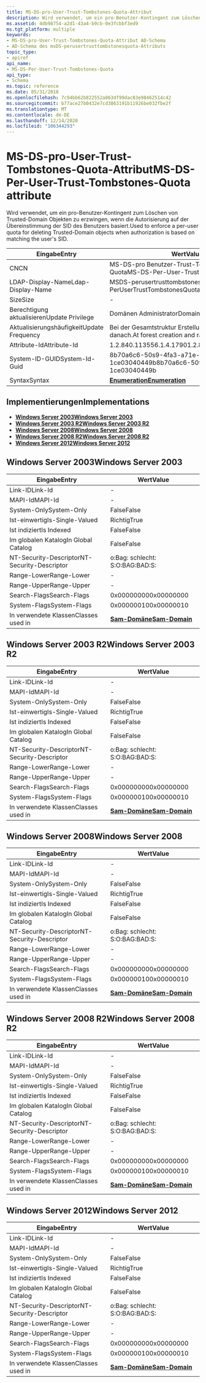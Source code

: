 ```yaml
---
title: MS-DS-pro-User-Trust-Tombstones-Quota-Attribut
description: Wird verwendet, um ein pro-Benutzer-Kontingent zum Löschen von Trusted-Domain Objekten zu erzwingen, wenn die Autorisierung auf der Übereinstimmung der SID des Benutzers basiert.
ms.assetid: 4db98754-a2d1-43a4-b9cb-0e3fcbbf3ed9
ms.tgt_platform: multiple
keywords:
- MS-DS-pro-User-Trust-Tombstones-Quota-Attribut AD-Schema
- AD-Schema des msDS-perusertrusttombstonesquota-Attributs
topic_type:
- apiref
api_name:
- MS-DS-Per-User-Trust-Tombstones-Quota
api_type:
- Schema
ms.topic: reference
ms.date: 05/31/2018
ms.openlocfilehash: 7c94bb62b822552a863df99dac83e98462514c42
ms.sourcegitcommit: b77ace27b0432e7cd3863191b11926be032fbe2f
ms.translationtype: MT
ms.contentlocale: de-DE
ms.lasthandoff: 12/14/2020
ms.locfileid: "106344293"
---
```

# <a name="ms-ds-per-user-trust-tombstones-quota-attribute"></a><span data-ttu-id="feda9-105">MS-DS-pro-User-Trust-Tombstones-Quota-Attribut</span><span class="sxs-lookup"><span data-stu-id="feda9-105">MS-DS-Per-User-Trust-Tombstones-Quota attribute</span></span>

<span data-ttu-id="feda9-106">Wird verwendet, um ein pro-Benutzer-Kontingent zum Löschen von Trusted-Domain Objekten zu erzwingen, wenn die Autorisierung auf der Übereinstimmung der SID des Benutzers basiert.</span><span class="sxs-lookup"><span data-stu-id="feda9-106">Used to enforce a per-user quota for deleting Trusted-Domain objects when authorization is based on matching the user's SID.</span></span>



| <span data-ttu-id="feda9-107">Eingabe</span><span class="sxs-lookup"><span data-stu-id="feda9-107">Entry</span></span> | <span data-ttu-id="feda9-108">Wert</span><span class="sxs-lookup"><span data-stu-id="feda9-108">Value</span></span> |
|-------------------|-------------------------------------------|
| <span data-ttu-id="feda9-109">CN</span><span class="sxs-lookup"><span data-stu-id="feda9-109">CN</span></span>                | <span data-ttu-id="feda9-110">MS-DS-pro Benutzer-Trust-Tombstones-Quota</span><span class="sxs-lookup"><span data-stu-id="feda9-110">MS-DS-Per-User-Trust-Tombstones-Quota</span></span>     |
| <span data-ttu-id="feda9-111">LDAP-Display-Name</span><span class="sxs-lookup"><span data-stu-id="feda9-111">Ldap-Display-Name</span></span> | <span data-ttu-id="feda9-112">MSDS-perusertrusttombstones-Kontingent</span><span class="sxs-lookup"><span data-stu-id="feda9-112">msDS-PerUserTrustTombstonesQuota</span></span>          |
| <span data-ttu-id="feda9-113">Size</span><span class="sxs-lookup"><span data-stu-id="feda9-113">Size</span></span>              | \-                                        |
| <span data-ttu-id="feda9-114">Berechtigung aktualisieren</span><span class="sxs-lookup"><span data-stu-id="feda9-114">Update Privilege</span></span>  | <span data-ttu-id="feda9-115">Domänen Administrator</span><span class="sxs-lookup"><span data-stu-id="feda9-115">Domain administrator</span></span>                      |
| <span data-ttu-id="feda9-116">Aktualisierungshäufigkeit</span><span class="sxs-lookup"><span data-stu-id="feda9-116">Update Frequency</span></span>  | <span data-ttu-id="feda9-117">Bei der Gesamtstruktur Erstellung und selten danach.</span><span class="sxs-lookup"><span data-stu-id="feda9-117">At forest creation and rarely after that.</span></span> |
| <span data-ttu-id="feda9-118">Attribute-Id</span><span class="sxs-lookup"><span data-stu-id="feda9-118">Attribute-Id</span></span>      | <span data-ttu-id="feda9-119">1.2.840.113556.1.4.1790</span><span class="sxs-lookup"><span data-stu-id="feda9-119">1.2.840.113556.1.4.1790</span></span>                   |
| <span data-ttu-id="feda9-120">System-ID-GUID</span><span class="sxs-lookup"><span data-stu-id="feda9-120">System-Id-Guid</span></span>    | <span data-ttu-id="feda9-121">8b70a6c6-50s9-4fa3-a71e-1ce03040449b</span><span class="sxs-lookup"><span data-stu-id="feda9-121">8b70a6c6-50f9-4fa3-a71e-1ce03040449b</span></span>      |
| <span data-ttu-id="feda9-122">Syntax</span><span class="sxs-lookup"><span data-stu-id="feda9-122">Syntax</span></span>            | [<span data-ttu-id="feda9-123">**Enumeration**</span><span class="sxs-lookup"><span data-stu-id="feda9-123">**Enumeration**</span></span>](s-enumeration.md)      |



## <a name="implementations"></a><span data-ttu-id="feda9-124">Implementierungen</span><span class="sxs-lookup"><span data-stu-id="feda9-124">Implementations</span></span>

-   [<span data-ttu-id="feda9-125">**Windows Server 2003**</span><span class="sxs-lookup"><span data-stu-id="feda9-125">**Windows Server 2003**</span></span>](#windows-server-2003)
-   [<span data-ttu-id="feda9-126">**Windows Server 2003 R2**</span><span class="sxs-lookup"><span data-stu-id="feda9-126">**Windows Server 2003 R2**</span></span>](#windows-server-2003-r2)
-   [<span data-ttu-id="feda9-127">**Windows Server 2008**</span><span class="sxs-lookup"><span data-stu-id="feda9-127">**Windows Server 2008**</span></span>](#windows-server-2008)
-   [<span data-ttu-id="feda9-128">**Windows Server 2008 R2**</span><span class="sxs-lookup"><span data-stu-id="feda9-128">**Windows Server 2008 R2**</span></span>](#windows-server-2008-r2)
-   [<span data-ttu-id="feda9-129">**Windows Server 2012**</span><span class="sxs-lookup"><span data-stu-id="feda9-129">**Windows Server 2012**</span></span>](#windows-server-2012)

## <a name="windows-server-2003"></a><span data-ttu-id="feda9-130">Windows Server 2003</span><span class="sxs-lookup"><span data-stu-id="feda9-130">Windows Server 2003</span></span>



| <span data-ttu-id="feda9-131">Eingabe</span><span class="sxs-lookup"><span data-stu-id="feda9-131">Entry</span></span> | <span data-ttu-id="feda9-132">Wert</span><span class="sxs-lookup"><span data-stu-id="feda9-132">Value</span></span> |
|------------------------|----------------------------------------------|
| <span data-ttu-id="feda9-133">Link-ID</span><span class="sxs-lookup"><span data-stu-id="feda9-133">Link-Id</span></span>                | \-                                           |
| <span data-ttu-id="feda9-134">MAPI-Id</span><span class="sxs-lookup"><span data-stu-id="feda9-134">MAPI-Id</span></span>                | \-                                           |
| <span data-ttu-id="feda9-135">System-Only</span><span class="sxs-lookup"><span data-stu-id="feda9-135">System-Only</span></span>            | <span data-ttu-id="feda9-136">False</span><span class="sxs-lookup"><span data-stu-id="feda9-136">False</span></span>                                        |
| <span data-ttu-id="feda9-137">Ist-einwertig</span><span class="sxs-lookup"><span data-stu-id="feda9-137">Is-Single-Valued</span></span>       | <span data-ttu-id="feda9-138">Richtig</span><span class="sxs-lookup"><span data-stu-id="feda9-138">True</span></span>                                         |
| <span data-ttu-id="feda9-139">Ist indiziert</span><span class="sxs-lookup"><span data-stu-id="feda9-139">Is Indexed</span></span>             | <span data-ttu-id="feda9-140">False</span><span class="sxs-lookup"><span data-stu-id="feda9-140">False</span></span>                                        |
| <span data-ttu-id="feda9-141">Im globalen Katalog</span><span class="sxs-lookup"><span data-stu-id="feda9-141">In Global Catalog</span></span>      | <span data-ttu-id="feda9-142">False</span><span class="sxs-lookup"><span data-stu-id="feda9-142">False</span></span>                                        |
| <span data-ttu-id="feda9-143">NT-Security-Descriptor</span><span class="sxs-lookup"><span data-stu-id="feda9-143">NT-Security-Descriptor</span></span> | <span data-ttu-id="feda9-144">o:Bag: schlecht: S:</span><span class="sxs-lookup"><span data-stu-id="feda9-144">O:BAG:BAD:S:</span></span>                                 |
| <span data-ttu-id="feda9-145">Range-Lower</span><span class="sxs-lookup"><span data-stu-id="feda9-145">Range-Lower</span></span>            | \-                                           |
| <span data-ttu-id="feda9-146">Range-Upper</span><span class="sxs-lookup"><span data-stu-id="feda9-146">Range-Upper</span></span>            | \-                                           |
| <span data-ttu-id="feda9-147">Search-Flags</span><span class="sxs-lookup"><span data-stu-id="feda9-147">Search-Flags</span></span>           | <span data-ttu-id="feda9-148">0x00000000</span><span class="sxs-lookup"><span data-stu-id="feda9-148">0x00000000</span></span>                                   |
| <span data-ttu-id="feda9-149">System-Flags</span><span class="sxs-lookup"><span data-stu-id="feda9-149">System-Flags</span></span>           | <span data-ttu-id="feda9-150">0x00000010</span><span class="sxs-lookup"><span data-stu-id="feda9-150">0x00000010</span></span>                                   |
| <span data-ttu-id="feda9-151">In verwendete Klassen</span><span class="sxs-lookup"><span data-stu-id="feda9-151">Classes used in</span></span>        | [<span data-ttu-id="feda9-152">**Sam-Domäne**</span><span class="sxs-lookup"><span data-stu-id="feda9-152">**Sam-Domain**</span></span>](c-samdomain.md)<br/> |



## <a name="windows-server-2003-r2"></a><span data-ttu-id="feda9-153">Windows Server 2003 R2</span><span class="sxs-lookup"><span data-stu-id="feda9-153">Windows Server 2003 R2</span></span>



| <span data-ttu-id="feda9-154">Eingabe</span><span class="sxs-lookup"><span data-stu-id="feda9-154">Entry</span></span> | <span data-ttu-id="feda9-155">Wert</span><span class="sxs-lookup"><span data-stu-id="feda9-155">Value</span></span> |
|------------------------|----------------------------------------------|
| <span data-ttu-id="feda9-156">Link-ID</span><span class="sxs-lookup"><span data-stu-id="feda9-156">Link-Id</span></span>                | \-                                           |
| <span data-ttu-id="feda9-157">MAPI-Id</span><span class="sxs-lookup"><span data-stu-id="feda9-157">MAPI-Id</span></span>                | \-                                           |
| <span data-ttu-id="feda9-158">System-Only</span><span class="sxs-lookup"><span data-stu-id="feda9-158">System-Only</span></span>            | <span data-ttu-id="feda9-159">False</span><span class="sxs-lookup"><span data-stu-id="feda9-159">False</span></span>                                        |
| <span data-ttu-id="feda9-160">Ist-einwertig</span><span class="sxs-lookup"><span data-stu-id="feda9-160">Is-Single-Valued</span></span>       | <span data-ttu-id="feda9-161">Richtig</span><span class="sxs-lookup"><span data-stu-id="feda9-161">True</span></span>                                         |
| <span data-ttu-id="feda9-162">Ist indiziert</span><span class="sxs-lookup"><span data-stu-id="feda9-162">Is Indexed</span></span>             | <span data-ttu-id="feda9-163">False</span><span class="sxs-lookup"><span data-stu-id="feda9-163">False</span></span>                                        |
| <span data-ttu-id="feda9-164">Im globalen Katalog</span><span class="sxs-lookup"><span data-stu-id="feda9-164">In Global Catalog</span></span>      | <span data-ttu-id="feda9-165">False</span><span class="sxs-lookup"><span data-stu-id="feda9-165">False</span></span>                                        |
| <span data-ttu-id="feda9-166">NT-Security-Descriptor</span><span class="sxs-lookup"><span data-stu-id="feda9-166">NT-Security-Descriptor</span></span> | <span data-ttu-id="feda9-167">o:Bag: schlecht: S:</span><span class="sxs-lookup"><span data-stu-id="feda9-167">O:BAG:BAD:S:</span></span>                                 |
| <span data-ttu-id="feda9-168">Range-Lower</span><span class="sxs-lookup"><span data-stu-id="feda9-168">Range-Lower</span></span>            | \-                                           |
| <span data-ttu-id="feda9-169">Range-Upper</span><span class="sxs-lookup"><span data-stu-id="feda9-169">Range-Upper</span></span>            | \-                                           |
| <span data-ttu-id="feda9-170">Search-Flags</span><span class="sxs-lookup"><span data-stu-id="feda9-170">Search-Flags</span></span>           | <span data-ttu-id="feda9-171">0x00000000</span><span class="sxs-lookup"><span data-stu-id="feda9-171">0x00000000</span></span>                                   |
| <span data-ttu-id="feda9-172">System-Flags</span><span class="sxs-lookup"><span data-stu-id="feda9-172">System-Flags</span></span>           | <span data-ttu-id="feda9-173">0x00000010</span><span class="sxs-lookup"><span data-stu-id="feda9-173">0x00000010</span></span>                                   |
| <span data-ttu-id="feda9-174">In verwendete Klassen</span><span class="sxs-lookup"><span data-stu-id="feda9-174">Classes used in</span></span>        | [<span data-ttu-id="feda9-175">**Sam-Domäne**</span><span class="sxs-lookup"><span data-stu-id="feda9-175">**Sam-Domain**</span></span>](c-samdomain.md)<br/> |



## <a name="windows-server-2008"></a><span data-ttu-id="feda9-176">Windows Server 2008</span><span class="sxs-lookup"><span data-stu-id="feda9-176">Windows Server 2008</span></span>



| <span data-ttu-id="feda9-177">Eingabe</span><span class="sxs-lookup"><span data-stu-id="feda9-177">Entry</span></span> | <span data-ttu-id="feda9-178">Wert</span><span class="sxs-lookup"><span data-stu-id="feda9-178">Value</span></span> |
|------------------------|----------------------------------------------|
| <span data-ttu-id="feda9-179">Link-ID</span><span class="sxs-lookup"><span data-stu-id="feda9-179">Link-Id</span></span>                | \-                                           |
| <span data-ttu-id="feda9-180">MAPI-Id</span><span class="sxs-lookup"><span data-stu-id="feda9-180">MAPI-Id</span></span>                | \-                                           |
| <span data-ttu-id="feda9-181">System-Only</span><span class="sxs-lookup"><span data-stu-id="feda9-181">System-Only</span></span>            | <span data-ttu-id="feda9-182">False</span><span class="sxs-lookup"><span data-stu-id="feda9-182">False</span></span>                                        |
| <span data-ttu-id="feda9-183">Ist-einwertig</span><span class="sxs-lookup"><span data-stu-id="feda9-183">Is-Single-Valued</span></span>       | <span data-ttu-id="feda9-184">Richtig</span><span class="sxs-lookup"><span data-stu-id="feda9-184">True</span></span>                                         |
| <span data-ttu-id="feda9-185">Ist indiziert</span><span class="sxs-lookup"><span data-stu-id="feda9-185">Is Indexed</span></span>             | <span data-ttu-id="feda9-186">False</span><span class="sxs-lookup"><span data-stu-id="feda9-186">False</span></span>                                        |
| <span data-ttu-id="feda9-187">Im globalen Katalog</span><span class="sxs-lookup"><span data-stu-id="feda9-187">In Global Catalog</span></span>      | <span data-ttu-id="feda9-188">False</span><span class="sxs-lookup"><span data-stu-id="feda9-188">False</span></span>                                        |
| <span data-ttu-id="feda9-189">NT-Security-Descriptor</span><span class="sxs-lookup"><span data-stu-id="feda9-189">NT-Security-Descriptor</span></span> | <span data-ttu-id="feda9-190">o:Bag: schlecht: S:</span><span class="sxs-lookup"><span data-stu-id="feda9-190">O:BAG:BAD:S:</span></span>                                 |
| <span data-ttu-id="feda9-191">Range-Lower</span><span class="sxs-lookup"><span data-stu-id="feda9-191">Range-Lower</span></span>            | \-                                           |
| <span data-ttu-id="feda9-192">Range-Upper</span><span class="sxs-lookup"><span data-stu-id="feda9-192">Range-Upper</span></span>            | \-                                           |
| <span data-ttu-id="feda9-193">Search-Flags</span><span class="sxs-lookup"><span data-stu-id="feda9-193">Search-Flags</span></span>           | <span data-ttu-id="feda9-194">0x00000000</span><span class="sxs-lookup"><span data-stu-id="feda9-194">0x00000000</span></span>                                   |
| <span data-ttu-id="feda9-195">System-Flags</span><span class="sxs-lookup"><span data-stu-id="feda9-195">System-Flags</span></span>           | <span data-ttu-id="feda9-196">0x00000010</span><span class="sxs-lookup"><span data-stu-id="feda9-196">0x00000010</span></span>                                   |
| <span data-ttu-id="feda9-197">In verwendete Klassen</span><span class="sxs-lookup"><span data-stu-id="feda9-197">Classes used in</span></span>        | [<span data-ttu-id="feda9-198">**Sam-Domäne**</span><span class="sxs-lookup"><span data-stu-id="feda9-198">**Sam-Domain**</span></span>](c-samdomain.md)<br/> |



## <a name="windows-server-2008-r2"></a><span data-ttu-id="feda9-199">Windows Server 2008 R2</span><span class="sxs-lookup"><span data-stu-id="feda9-199">Windows Server 2008 R2</span></span>



| <span data-ttu-id="feda9-200">Eingabe</span><span class="sxs-lookup"><span data-stu-id="feda9-200">Entry</span></span> | <span data-ttu-id="feda9-201">Wert</span><span class="sxs-lookup"><span data-stu-id="feda9-201">Value</span></span> |
|------------------------|----------------------------------------------|
| <span data-ttu-id="feda9-202">Link-ID</span><span class="sxs-lookup"><span data-stu-id="feda9-202">Link-Id</span></span>                | \-                                           |
| <span data-ttu-id="feda9-203">MAPI-Id</span><span class="sxs-lookup"><span data-stu-id="feda9-203">MAPI-Id</span></span>                | \-                                           |
| <span data-ttu-id="feda9-204">System-Only</span><span class="sxs-lookup"><span data-stu-id="feda9-204">System-Only</span></span>            | <span data-ttu-id="feda9-205">False</span><span class="sxs-lookup"><span data-stu-id="feda9-205">False</span></span>                                        |
| <span data-ttu-id="feda9-206">Ist-einwertig</span><span class="sxs-lookup"><span data-stu-id="feda9-206">Is-Single-Valued</span></span>       | <span data-ttu-id="feda9-207">Richtig</span><span class="sxs-lookup"><span data-stu-id="feda9-207">True</span></span>                                         |
| <span data-ttu-id="feda9-208">Ist indiziert</span><span class="sxs-lookup"><span data-stu-id="feda9-208">Is Indexed</span></span>             | <span data-ttu-id="feda9-209">False</span><span class="sxs-lookup"><span data-stu-id="feda9-209">False</span></span>                                        |
| <span data-ttu-id="feda9-210">Im globalen Katalog</span><span class="sxs-lookup"><span data-stu-id="feda9-210">In Global Catalog</span></span>      | <span data-ttu-id="feda9-211">False</span><span class="sxs-lookup"><span data-stu-id="feda9-211">False</span></span>                                        |
| <span data-ttu-id="feda9-212">NT-Security-Descriptor</span><span class="sxs-lookup"><span data-stu-id="feda9-212">NT-Security-Descriptor</span></span> | <span data-ttu-id="feda9-213">o:Bag: schlecht: S:</span><span class="sxs-lookup"><span data-stu-id="feda9-213">O:BAG:BAD:S:</span></span>                                 |
| <span data-ttu-id="feda9-214">Range-Lower</span><span class="sxs-lookup"><span data-stu-id="feda9-214">Range-Lower</span></span>            | \-                                           |
| <span data-ttu-id="feda9-215">Range-Upper</span><span class="sxs-lookup"><span data-stu-id="feda9-215">Range-Upper</span></span>            | \-                                           |
| <span data-ttu-id="feda9-216">Search-Flags</span><span class="sxs-lookup"><span data-stu-id="feda9-216">Search-Flags</span></span>           | <span data-ttu-id="feda9-217">0x00000000</span><span class="sxs-lookup"><span data-stu-id="feda9-217">0x00000000</span></span>                                   |
| <span data-ttu-id="feda9-218">System-Flags</span><span class="sxs-lookup"><span data-stu-id="feda9-218">System-Flags</span></span>           | <span data-ttu-id="feda9-219">0x00000010</span><span class="sxs-lookup"><span data-stu-id="feda9-219">0x00000010</span></span>                                   |
| <span data-ttu-id="feda9-220">In verwendete Klassen</span><span class="sxs-lookup"><span data-stu-id="feda9-220">Classes used in</span></span>        | [<span data-ttu-id="feda9-221">**Sam-Domäne**</span><span class="sxs-lookup"><span data-stu-id="feda9-221">**Sam-Domain**</span></span>](c-samdomain.md)<br/> |



## <a name="windows-server-2012"></a><span data-ttu-id="feda9-222">Windows Server 2012</span><span class="sxs-lookup"><span data-stu-id="feda9-222">Windows Server 2012</span></span>



| <span data-ttu-id="feda9-223">Eingabe</span><span class="sxs-lookup"><span data-stu-id="feda9-223">Entry</span></span> | <span data-ttu-id="feda9-224">Wert</span><span class="sxs-lookup"><span data-stu-id="feda9-224">Value</span></span> |
|------------------------|----------------------------------------------|
| <span data-ttu-id="feda9-225">Link-ID</span><span class="sxs-lookup"><span data-stu-id="feda9-225">Link-Id</span></span>                | \-                                           |
| <span data-ttu-id="feda9-226">MAPI-Id</span><span class="sxs-lookup"><span data-stu-id="feda9-226">MAPI-Id</span></span>                | \-                                           |
| <span data-ttu-id="feda9-227">System-Only</span><span class="sxs-lookup"><span data-stu-id="feda9-227">System-Only</span></span>            | <span data-ttu-id="feda9-228">False</span><span class="sxs-lookup"><span data-stu-id="feda9-228">False</span></span>                                        |
| <span data-ttu-id="feda9-229">Ist-einwertig</span><span class="sxs-lookup"><span data-stu-id="feda9-229">Is-Single-Valued</span></span>       | <span data-ttu-id="feda9-230">Richtig</span><span class="sxs-lookup"><span data-stu-id="feda9-230">True</span></span>                                         |
| <span data-ttu-id="feda9-231">Ist indiziert</span><span class="sxs-lookup"><span data-stu-id="feda9-231">Is Indexed</span></span>             | <span data-ttu-id="feda9-232">False</span><span class="sxs-lookup"><span data-stu-id="feda9-232">False</span></span>                                        |
| <span data-ttu-id="feda9-233">Im globalen Katalog</span><span class="sxs-lookup"><span data-stu-id="feda9-233">In Global Catalog</span></span>      | <span data-ttu-id="feda9-234">False</span><span class="sxs-lookup"><span data-stu-id="feda9-234">False</span></span>                                        |
| <span data-ttu-id="feda9-235">NT-Security-Descriptor</span><span class="sxs-lookup"><span data-stu-id="feda9-235">NT-Security-Descriptor</span></span> | <span data-ttu-id="feda9-236">o:Bag: schlecht: S:</span><span class="sxs-lookup"><span data-stu-id="feda9-236">O:BAG:BAD:S:</span></span>                                 |
| <span data-ttu-id="feda9-237">Range-Lower</span><span class="sxs-lookup"><span data-stu-id="feda9-237">Range-Lower</span></span>            | \-                                           |
| <span data-ttu-id="feda9-238">Range-Upper</span><span class="sxs-lookup"><span data-stu-id="feda9-238">Range-Upper</span></span>            | \-                                           |
| <span data-ttu-id="feda9-239">Search-Flags</span><span class="sxs-lookup"><span data-stu-id="feda9-239">Search-Flags</span></span>           | <span data-ttu-id="feda9-240">0x00000000</span><span class="sxs-lookup"><span data-stu-id="feda9-240">0x00000000</span></span>                                   |
| <span data-ttu-id="feda9-241">System-Flags</span><span class="sxs-lookup"><span data-stu-id="feda9-241">System-Flags</span></span>           | <span data-ttu-id="feda9-242">0x00000010</span><span class="sxs-lookup"><span data-stu-id="feda9-242">0x00000010</span></span>                                   |
| <span data-ttu-id="feda9-243">In verwendete Klassen</span><span class="sxs-lookup"><span data-stu-id="feda9-243">Classes used in</span></span>        | [<span data-ttu-id="feda9-244">**Sam-Domäne**</span><span class="sxs-lookup"><span data-stu-id="feda9-244">**Sam-Domain**</span></span>](c-samdomain.md)<br/> |



 

 





